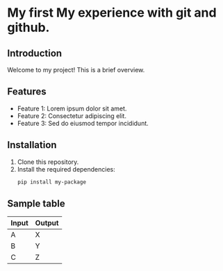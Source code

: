 # My first My experience with git and github.

## Introduction
Welcome to my project! This is a brief overview.

## Features
- Feature 1: Lorem ipsum dolor sit amet.
- Feature 2: Consectetur adipiscing elit.
- Feature 3: Sed do eiusmod tempor incididunt.

## Installation
1. Clone this repository.
2. Install the required dependencies:
   ```bash
   pip install my-package

## Sample table
| Input         | Output        |
| ------------- | ------------- |
| A             | X             |
| B             | Y             |
| C             | Z             |
